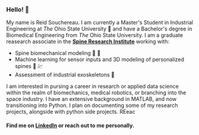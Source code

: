 ### Hello! 👋
My name is Reid Souchereau. I am currently a Master's Student in Industrial Engineering at _The_ Ohio State University :chestnut: and have a Bachelor's degree in Biomedical Engineering from _The_ Ohio State University. I am a graduate reasearch associate in the 
__[Spine Research Institute](https://spine.osu.edu/)__ working with:

  - Spine biomechanical modeling :runner: :nut_and_bolt:
  - Machine learning for sensor inputs and 3D modeling of personalized spines :electric_plug: :chart:
  - Assessment of industrial exoskeletons :construction_worker: 
  
I am interested in pursing a career in research or applied data science within the realm of biomechanics, medical robotics, or branching into the space industry. I have an extensive background in MATLAB, and now transitioning into Python. I plan on documenting some of my research projects, alongside with python side projects. REeac

#### Find me on [LinkedIn](https://www.linkedin.com/in/reid-souchereau-444414151/) or reach out to me personally.
